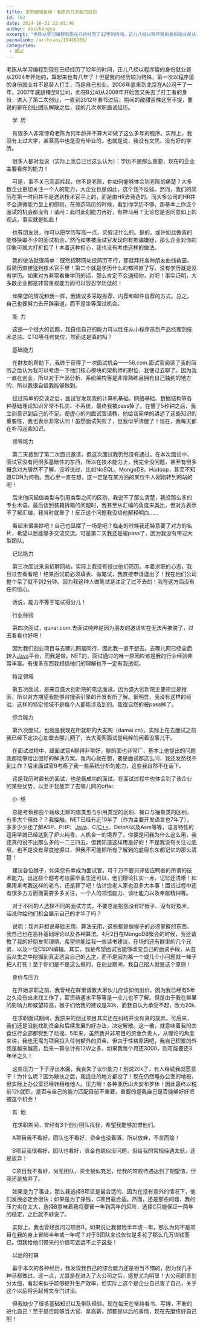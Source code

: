 ```yaml
---
title: 求职酸甜苦辣：老陈的几次面试经历
id: 782
date: 2024-10-31 22:01:46
author: daichangya
excerpt: "老陈从学习编程到现在已经经历了12年的时间，正儿八经以程序猿的身份就业是从2004年开始的，算起来也有八年了！但是我的经历较为特殊，第一次以程序猿的身份就业并不是替人打工，而是自己创业。2006年底来到北京在A公司干了一年，2007年底跳槽至B公司，而在B公司从2008年开始我又失去了打工者的身份，进入了第二次创业，一直到2012年春节过后。期间的酸甜苦辣这里不提，要说的是在创业团队解散之后，我的"
permalink: /archives/19416365/
categories:
 - 面试
---
```




老陈从学习编程到现在已经经历了12年的时间，正儿八经以程序猿的身份就业是从2004年开始的，算起来也有八年了！但是我的经历较为特殊，第一次以程序猿的身份就业并不是替人打工，而是自己创业。2006年底来到北京在A公司干了一年，2007年底跳槽至B公司，而在B公司从2008年开始我又失去了打工者的身份，进入了第二次创业，一直到2012年春节过后。期间的酸甜苦辣这里不提，要说的是在创业团队解散之后，我的几次求职面试经历。


&nbsp;&nbsp;&nbsp; 学&nbsp; 历


&nbsp;&nbsp;&nbsp; 有很多人非常惊奇老陈为何年龄并不算大却做了这么多年的程序。实际上，我没有上过大学，甚至高中也是没有毕业的，也就是说，我没有文凭、没有好的学历。


&nbsp;&nbsp;&nbsp; 很多人都对我说（实际上我自己也这么认为）：学历不是那么重要，现在的企业主要看你的能力！


&nbsp;&nbsp;&nbsp; 可是，事不关己高高挂起，你不是老陈，你如何能够体会到老陈的痛楚？大多数企业更加关注一个人的能力，大企业也是如此，这个我不反驳。然而，我们的简历在第一时间并不是送到技术官手上的，而是由HR去筛选的。而大多公司的HR并不会遵循能力至上的原则，在筛选简历的时候，看到你学历不够，那基本上你连个面试的机会都没有！请问：此时此刻能力再好，有神马用？无论您是否同意如上的观点，事实就是如此！


&nbsp;&nbsp;&nbsp; 也有朋友说，你可以把学历写高一点、买假证什么的。是的，或许如此做真的能够换取不少的面试机会，然而如果被面试官发现你有欺骗嫌疑，那么企业对你的印象可就大打折扣了！本着这种担心，我也没有考虑这样的做法。


&nbsp;&nbsp;&nbsp; 我的做法就很简单：既然招聘网站投简历不行，那就拜托各种朋友曲线救国，将简历直接送到技术官手里！第二个就是学历什么的都照直了写，没有学历就是没有学历。如果对方非常看重学历的话，那么肯定不会通知你，对吧！事实证明，大多数企业都是非常重视能力而可以容忍学历低的！


&nbsp;&nbsp;&nbsp; 如果您的情况和我一样，我建议多采取推荐、内荐和邮件自荐的方式。总之，自己也要努力去开辟渠道，而不是坐等面试机会。


&nbsp;&nbsp;&nbsp; 能&nbsp; 力


&nbsp;&nbsp;&nbsp; 这是一个很大的话题，我自信自己的能力可以胜任从小程序员到产品经理到技术总监、CTO等任何岗位，然而这是真的吗？


&nbsp;&nbsp;&nbsp; 基础能力


&nbsp;&nbsp;&nbsp; 在群友的帮助下，我终于获得了一次面试机会——58.com.面试官阅读了我的简历之后认为我可以考虑一下他们核心模块的架构师的职位，我便过去聊了。因为我一直在创业，所以对于产品分析、系统架构等是非常熟练且拥有自己独到的地方的，所以我很自信我能够做到。


&nbsp;&nbsp;&nbsp; 经过简单的交谈之后，面试官发现我的计算机基础、网络基础、数据结构等各种基础理论知识非常不扎实、不系统，最终我被pass掉了。在懵了5秒钟之后，我立刻意识到自己的不足。便虚心的向面试官请教，他给我简单的讲述了这些知识的重要性，我也表示非常认同！虽然面试失败了，但我&#20284;乎清醒了！现在，我每天都在补习这些知识。


&nbsp;&nbsp;&nbsp; 领导能力


&nbsp;&nbsp;&nbsp; 第二天接到了第二次面试邀请，但这次面试我仍然没有通过。在本次面试中，面试官没有问很多基础性的东西，所以在技术能力上，我完全没问题，甚至有很多概念对方居然不了解、没听说过，比如NoSQL、MongoDB、Hadoop，甚至不知道CDN为何物。我心里一直在想，这一定是在某方面的某位牛人刚刚转到网站的吧！


&nbsp;&nbsp;&nbsp; 后来他问起&#20540;类型与引用类型之间的区别，我说不了那么清楚，我没那么多的专业术语。最后谈到装箱拆箱的问题时，我甚至从汇编的角度来类比，但对方表示不了解汇编，我当时就晕了！反正这个问题我没给他解释明白……


&nbsp;&nbsp;&nbsp; 看起来很美妙吧！自己也显摆了一场是吧？临走的时候我还特意要了对方的名片，希望以后能够多交流交流。可是第二天我还是被pass了，因为我没有带过大型团队。


&nbsp;&nbsp;&nbsp; 记忆能力


&nbsp;&nbsp;&nbsp; 第三次面试来自招聘网站，实际上我没有投过他们简历。本着求职的心态，我且过去看看吧！结果面试前必须填表、做笔试，我直接申请退出了！我在他们公司整个呆了就不到2分钟。因为我这种人做笔试是注定了过不去的！我在这方面没有任何信心。


&nbsp;&nbsp;&nbsp; 话说，能力不等于笔试得分儿！


&nbsp;&nbsp;&nbsp; 行业经验


&nbsp;&nbsp;&nbsp; 第四次面试，qunar.com.去面试纯粹是因为朋友的邀请实在无法再推脱了，过去看看也好吧！


&nbsp;&nbsp;&nbsp; 因为我们创业项目与去哪儿网是同行，因此我一直不想去。去哪儿网已经全面转入[Java](http://java.chinaitlab.com/)平台，而我是做。NET的，面试通过的唯一原因应该是我的行业经验非常丰富。有很多东西我相信他们的理解也不一定有我透彻。


&nbsp;&nbsp;&nbsp; 特定领域


&nbsp;&nbsp;&nbsp; 第五次面试，是来自盛大创新院的电话面试。因为盛大创新院主要项目是搜索，所以对方期望我能够对搜索引擎的开发有所了解。很明显，我没有这样的经验，这样的特定领域不是每个人都能涉及到的。我很自然的被pass掉了。


&nbsp;&nbsp;&nbsp; 综合能力


&nbsp;&nbsp;&nbsp; 第六次面试，也就是我现在所就职的大麦网（damai.cn）。实际上在去面试之前我已经下定决心加盟去哪儿网了，去大麦网面试是纯粹的闲着没事儿干。


&nbsp;&nbsp;&nbsp; 在面试过程中，跟面试官A聊得非常好，聊的面也非常广，基本上他提出的问题我都能够给出很好的解决方案。我内心就在想，要是面试都这么问，我还发愁找不到工作？后来面试官B考察了我一些系统分析的能力，这些我自然不在话下。


&nbsp;&nbsp;&nbsp; 这是我历时最长的面试，也是最成功的面试。在面试过程中也体会到了该企业的某些优势，以至于我放弃了去哪儿网的offer.


&nbsp;&nbsp;&nbsp; 小&nbsp; 结


&nbsp;&nbsp;&nbsp; 总是考察那些个超级无聊的&#20540;类型与引用类型的区别、接口与抽象类的区别，有多大个用处？？我接触。NET已经有近10年了（作为主要开发语言也7年了），多多少少还了解ASP、PHP、[Java](http://java.chinaitlab.com/)、C/[C&#43;&#43;](http://c.chinaitlab.com/)、Delphi以及Asm等等，语言特性的运用早就已经达到了炉火纯青、人机合一的境界了。你要是问我为什么这么用，我还真的说不出那么多的一二三四五，但我知道这样用是好的！不是我没有关注过底层，也不是没有深度挖掘过，但我不可能把所有了解到的底层东东都记忆的那么清楚！


&nbsp;&nbsp;&nbsp; 建议各位猴子，如果您有幸成为面试官，可千万不要只评估应聘者的所谓的技术能力。出这些个题考考应届毕业生还可以，他们理论扎实一点，记忆还清晰！如果用来考我这样的老鸟，还是算了吧！估计您老人家也没多大本事！面试过程中还有很多方方面面需要多多关注，一个人的领悟能力、谈吐能力以及奉献精神等。


&nbsp;&nbsp;&nbsp; 对于不同的人选择不同的面试方式，不要总是抱怨没有好猴子、没有好技术，话说你给他们机会展示自己的才华了吗？


&nbsp;&nbsp;&nbsp; 说明：我并非想说基础无用、算法无用，这些都是做猴子的必须掌握的东西，我自己也在恶补基础理论以及各种算法。4月2日在MongoDB聚会的时候，我还请教了我的好朋友郭理靖，希望他能给我一些读书建议，在场的还有群里的几个兄弟，以及一位CSDN编辑。其实，我是希望面试官能够改变自己的面试手段，从芸芸众生之中挖掘到真正适合自己的[人才](http://www.21itjob.com/job/default.aspx)，而不是因为某一个或几个小问题就一棒子把人打死！至于你们是不是这么做的，在创业期间，我自己招人就是这个原则！


&nbsp;&nbsp;&nbsp; 身价与压力


&nbsp;&nbsp;&nbsp; 在开始求职之前，我曾经在群里请教大家伙儿应该如何出价。因为我已经有5年之久没有出来找工作了，薪资待遇水平等等是一点儿也不了解。但是由于我在群里的影响力和威望较高，猴子们给我的建议是30k，而我自认为承受不起，改为20k.


&nbsp;&nbsp;&nbsp; 在求职面试期间，我原来的创业项目其实还在纠结并没有真的放弃。可后来，我们还是没能找到资金和后续发展的好办法，决定解散。这一散，就意味着我的衣食住行全部都受到了动摇。5年来，虽然我并非项目的资金负责人，从理论的角度来讲，我也无需为项目投入任何额外的资金。但由于性&#26684;原因吧，我自己积累的外债是越来越高，后来一算总计有12W之多。如果我每个月还3000，则可能要还3年半之久！


&nbsp;&nbsp;&nbsp; 这些压力一下子浮出水面，我丧失了议价能力！别说20k了，有人给钱我就愿意干！为什么呢？因为散伙之后，我连住的地方都没了！现在仍然睡办公室的地板，但实际上办公室已经转租给他人。压力啊！各种亚历山大安布罗休！因此最终以税前12k就职，是否与自己的能力匹配目前不重要，重要的是我自己是否能够好好把握这个机会！


&nbsp;&nbsp;&nbsp; 其&nbsp; 他


&nbsp;&nbsp;&nbsp; 在求职期间，曾经有3个创业团队找我，希望我能够加盟他们。


&nbsp;&nbsp;&nbsp; A项目我不看好，团队也不看好，资金也没着落，所以放弃，不言而喻！


&nbsp;&nbsp;&nbsp; B项目我很看好，团队也看好，资金也貌&#20284;没问题，但给我的常规待遇太低，还是放弃！


&nbsp;&nbsp;&nbsp; C项目我不看好，尚无团队，资金貌&#20284;充足，给我的常规待遇达到了期望&#20540;，但我还是放弃了。


&nbsp;&nbsp;&nbsp; 如果是为了事业，那么我选择B项目是最合适的，因为在没有意外的情况下，他们发展必定会很快；如果是为了挣钱，C项目最合适。然而，还是那些问题，我的压力实在太大，选择B意味着我将要冒一年到两年的风险，选择C只能保证一两年的稳定，之后就不好说了。


&nbsp;&nbsp;&nbsp; 实际上，我也曾经反问过项目B，如果说让我冒险半年或一年，那么为何不是项目在我的身上冒险半年或一年呢？对于B团队来说仅仅是多花了那么几万块钱而已。但我给他们带来的价&#20540;可远远不止于这些！


&nbsp;&nbsp;&nbsp; 以后的打算


&nbsp;&nbsp;&nbsp; 基于本次的各种经历，我发现我自己的综合能力还是相当不错的，因为我几乎神马都做过。这一点，尤其是在进入了大公司之后，感觉尤为明显！大公司职责划分太细，看起来&#20284;乎能够提升生产效率，但实际上这个是企业自己害了自己，关于这个以后将另起博文专门讨论。


&nbsp;&nbsp;&nbsp; 但我缺少了很多基础知识以及带队经验。现在每天在坚持看书、写博，不断的进化自己！至于是否能够当大官、拿高薪，那都是以后的事情，现在先磨练好自己吧！
